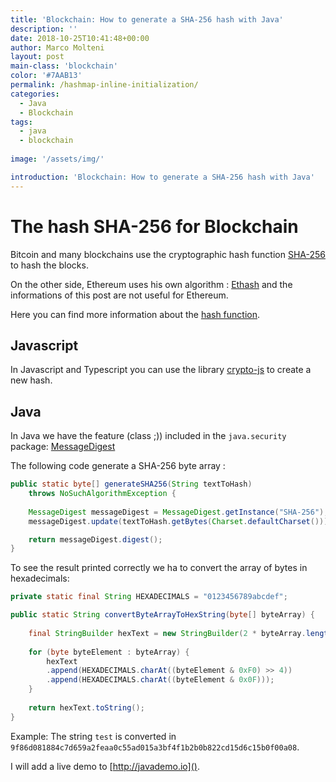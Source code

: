 ```yaml
---
title: 'Blockchain: How to generate a SHA-256 hash with Java'
description: ''
date: 2018-10-25T10:41:48+00:00
author: Marco Molteni
layout: post
main-class: 'blockchain'
color: '#7AAB13'
permalink: /hashmap-inline-initialization/
categories:
  - Java
  - Blockchain
tags:
  - java
  - blockchain
 
image: '/assets/img/'

introduction: 'Blockchain: How to generate a SHA-256 hash with Java'
---
```


# The hash SHA-256 for Blockchain

Bitcoin and many blockchains use the cryptographic hash function [SHA-256](https://en.wikipedia.org/wiki/SHA-2) to hash the blocks.

On the other side, Ethereum uses his own algorithm : [Ethash](https://github.com/ethereum/wiki/wiki/Ethash) and the informations of this post are not useful for Ethereum.

Here you can find more information about the [hash function](https://en.wikipedia.org/wiki/Cryptographic_hash_function).

## Javascript
In Javascript and Typescript you can use the library [crypto-js](https://www.npmjs.com/package/crypto-js) to create a new hash.

## Java
In Java we have the feature (class ;)) included in the `java.security` package: [MessageDigest](https://docs.oracle.com/javase/8/docs/api/java/security/MessageDigest.html)

The following code generate a SHA-256 byte array :

```java
public static byte[] generateSHA256(String textToHash)
    throws NoSuchAlgorithmException {
    
    MessageDigest messageDigest = MessageDigest.getInstance("SHA-256");
    messageDigest.update(textToHash.getBytes(Charset.defaultCharset()));

    return messageDigest.digest();
}
```

To see the result printed correctly we ha to convert the array of bytes in hexadecimals:

```java
private static final String HEXADECIMALS = "0123456789abcdef";

public static String convertByteArrayToHexString(byte[] byteArray) {
        
    final StringBuilder hexText = new StringBuilder(2 * byteArray.length);
        
    for (byte byteElement : byteArray) {
        hexText
        .append(HEXADECIMALS.charAt((byteElement & 0xF0) >> 4))
        .append(HEXADECIMALS.charAt((byteElement & 0x0F)));     
    }
    
    return hexText.toString();
}
```

Example:
The string `test` is converted in `9f86d081884c7d659a2feaa0c55ad015a3bf4f1b2b0b822cd15d6c15b0f00a08`.

I will add a live demo to [http://javademo.io]().